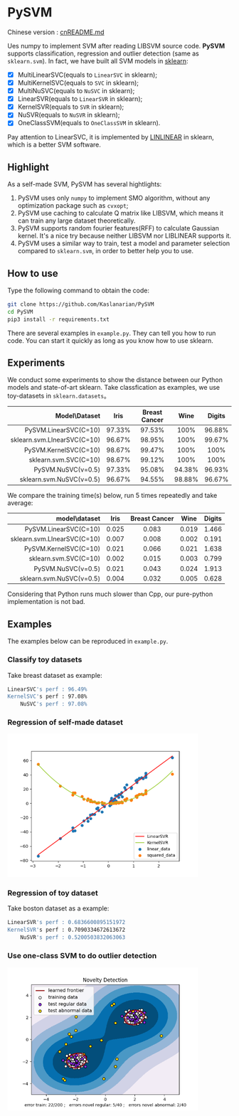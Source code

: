 # PySVM

Chinese version : [cnREADME.md](https://github.com/Kaslanarian/PySVM/blob/main/cnREADME.md)

Ues numpy to implement SVM after reading LIBSVM source code. **PySVM** supports classification, regression and outlier detection (same as `sklearn.svm`). In fact, we have built all SVM models in [sklearn](https://scikit-learn.org/stable/auto_examples/index.html#support-vector-machines):

- [x] MultiLinearSVC(equals to `LinearSVC` in sklearn);
- [x] MultiKernelSVC(equals to `SVC` in sklearn);
- [x] MultiNuSVC(equals to `NuSVC` in sklearn);
- [x] LinearSVR(equals to `LinearSVR` in sklearn);
- [x] KernelSVR(equals to `SVR` in sklearn);
- [x] NuSVR(equals to `NuSVR` in sklearn);
- [x] OneClassSVM(equals to `OneClassSVM` in sklearn).

Pay attention to LinearSVC, it is implemented by [LINLINEAR](https://www.csie.ntu.edu.tw/~cjlin/liblinear/) in sklearn, which is a better SVM software.

## Highlight

As a self-made SVM, PySVM has several hightlights:

1. PySVM uses only `numpy` to implement SMO algorithm, without any optimization package such as `cvxopt`;
2. PySVM use caching to calculate Q matrix like LIBSVM, which means it can train any large dataset theoretically.
3. PySVM supports random fourier features(RFF) to calculate Gaussian kernel. It's a nice try because neither LIBSVM nor LIBLINEAR supports it.
4. PySVM uses a similar way to train, test a model and parameter selection compared to `sklearn.svm`, in order to better help you to use.

## How to use

Type the following command to obtain the code:

```bash
git clone https://github.com/Kaslanarian/PySVM
cd PySVM
pip3 install -r requirements.txt
```

There are several examples in `example.py`. They can tell you how to run code. You can start it quickly as long as you know how to use sklearn.

## Experiments

We conduct some experiments to show the distance between our Python models and state-of-art sklearn. Take classfication as examples, we use toy-datasets in `sklearn.datasets`。

|                 Model\Dataset |  Iris  | Breast Cancer |  Wine  | Digits |
| --------------------------: | :----: | :-----------: | :----: | :----: |
|       PySVM.LinearSVC(C=10) | 97.33% |    97.53%     |  100%  | 96.88% |
| sklearn.svm.LInearSVC(C=10) | 96.67% |    98.95%     |  100%  | 99.67% |
|       PySVM.KernelSVC(C=10) | 98.67% |    99.47%     |  100%  |  100%  |
|       sklearn.svm.SVC(C=10) | 98.67% |    99.12%     |  100%  |  100%  |
|          PySVM.NuSVC(ν=0.5) | 97.33% |    95.08%     | 94.38% | 96.93% |
|    sklearn.svm.NuSVC(ν=0.5) | 96.67% |    94.55%     | 98.88% | 96.67% |

We compare the training time(s) below, run 5 times repeatedly and take average:

|                 model\dataset | Iris  | Breast Cancer | Wine  | Digits |
| --------------------------: | :---: | :-----------: | :---: | :----: |
|       PySVM.LinearSVC(C=10) | 0.025 |     0.083     | 0.019 | 1.466  |
| sklearn.svm.LInearSVC(C=10) | 0.007 |     0.008     | 0.002 | 0.191  |
|       PySVM.KernelSVC(C=10) | 0.021 |     0.066     | 0.021 | 1.638  |
|       sklearn.svm.SVC(C=10) | 0.002 |     0.015     | 0.003 | 0.799  |
|          PySVM.NuSVC(ν=0.5) | 0.021 |     0.043     | 0.024 | 1.913  |
|    sklearn.svm.NuSVC(ν=0.5) | 0.004 |     0.032     | 0.005 | 0.628  |

Considering that Python runs much slower than Cpp, our pure-python implementation is not bad.

## Examples

The examples below can be reproduced in `example.py`.

### Classify toy datasets

Take breast dataset as example:

```bash
LinearSVC's perf : 96.49%
KernelSVC's perf : 97.08%
    NuSVC's perf : 97.08%
```

### Regression of self-made dataset

<img src="src/2.png" alt="2" style="zoom:67%;" />

### Regression of toy dataset

Take boston dataset as a example:

```bash
LinearSVR's perf : 0.6836600895151972
KernelSVR's perf : 0.7090334672613672
    NuSVR's perf : 0.5200503832063063
```

### Use one-class SVM to do outlier detection

<img src="src/3.png" alt="3" style="zoom:67%;" />
